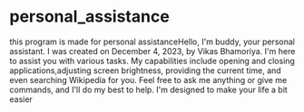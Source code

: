 # personal_assistance
this program is made for personal assistanceHello, I'm buddy, your personal assistant. I was created on December 4, 2023, by Vikas Bhamoriya. I'm here to assist you with various tasks. My capabilities include opening and closing applications,adjusting screen brightness, providing the current time, and even searching Wikipedia for you. Feel free to ask me anything or give me commands, and I'll do my best to help. I'm designed to make your life a bit easier